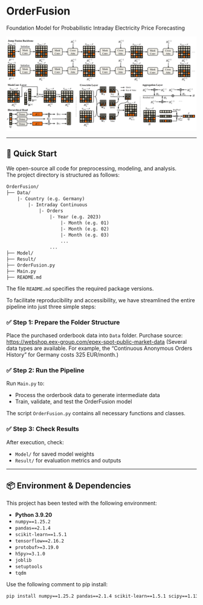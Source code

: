 # OrderFusion
Foundation Model for Probabilistic Intraday Electricity Price Forecasting

![Description of Image](Model/model_structure.PNG)


---


## 🚀 Quick Start

We open-source all code for preprocessing, modeling, and analysis.  
The project directory is structured as follows:

    OrderFusion/
    ├── Data/
        |- Country (e.g. Germany)
            |- Intraday Continuous
                |- Orders
                    |- Year (e.g. 2023)
                        |- Month (e.g. 01)
                        |- Month (e.g. 02)
                        |- Month (e.g. 03)
                        ...
                    ...
    ├── Model/
    ├── Result/
    ├── OrderFusion.py
    ├── Main.py
    ├── README.md

The file `README.md` specifies the required package versions.

To facilitate reproducibility and accessibility, we have streamlined the entire pipeline into just three simple steps:

### ✅ Step 1: Prepare the Folder Structure
Place the purchased orderbook data into `Data` folder. Purchase source: https://webshop.eex-group.com/epex-spot-public-market-data (Several data types are available. For example, the “Continuous
Anonymous Orders History” for Germany costs 325 EUR/month.)

### ✅ Step 2: Run the Pipeline

Run `Main.py` to:
- Process the orderbook data to generate intermediate data
- Train, validate, and test the OrderFusion model

The script `OrderFusion.py` contains all necessary functions and classes.

### ✅ Step 3: Check Results

After execution, check:
- `Model/` for saved model weights  
- `Result/` for evaluation metrics and outputs


---


## 📦 Environment & Dependencies

This project has been tested with the following environment:

- **Python 3.9.20**
- `numpy==1.25.2`
- `pandas==2.1.4`
- `scikit-learn==1.5.1`
- `tensorflow==2.16.2`
- `protobuf>=3.19.0`
- `h5py>=3.1.0`
- `joblib`
- `setuptools`
- `tqdm`

Use the following comment to pip install:

```bash
pip install numpy==1.25.2 pandas==2.1.4 scikit-learn==1.5.1 scipy==1.13.1 tensorflow==2.16.2 protobuf>=3.19.0 h5py>=3.1.0 joblib setuptools tqdm
